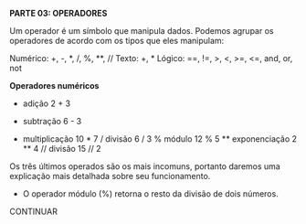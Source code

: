 **PARTE 03: OPERADORES**

Um operador é um símbolo que manipula dados. Podemos agrupar os operadores de acordo com os tipos que eles manipulam:

Numérico:		+, -, *, /, %, **, //
Texto:			+, *
Lógico:			==, !=, >, <, >=, <=, and, or, not

**Operadores numéricos**

+	adição				2 + 3
-	subtração			6 - 3
*	multiplicação		10 * 7
/	divisão				6 / 3
%	módulo				12 % 5
**	exponenciação		2 ** 4
//	divisão 			15 // 2

Os três últimos operados são os mais incomuns, portanto daremos uma explicação mais detalhada sobre seu funcionamento.

- O operador módulo (%) retorna o resto da divisão de dois números.

CONTINUAR
